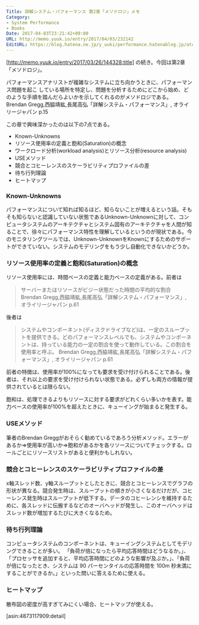 ```yaml
---
Title: 詳解システム・パフォーマンス 第2章「メソドロジ」メモ
Category:
- System Performance
- Books
Date: 2017-04-03T23:21:42+09:00
URL: http://memo.yuuk.io/entry/2017/04/03/232142
EditURL: https://blog.hatena.ne.jp/y_uuki/performance.hatenablog.jp/atom/entry/10328749687234227748
---
```


[http://memo.yuuk.io/entry/2017/03/26/144328:title] の続き。今回は第2章「メソドロジ」。

>
パフォーマンスアナリストが複雑なシステムに立ち向かうときに、パフォーマンス問題を起こ している場所を特定し、問題を分析するためにどこから始め、どのような手順を踏んだらよいかを示してくれるのがメソドロジである。
Brendan Gregg,西脇靖紘,長尾高弘「詳解システム・パフォーマンス」,  オライリージャパン p.15

この章で興味深かったのは以下の7点である。

- Known-Unknowns
- リソース使用率の定義と飽和(Saturation)の概念
- ワークロード分析(workload analysis)とリソース分析(resource analysis)
- USEメソッド
- 競合とコヒーレンスのスケーラビリティプロファイルの差
- 待ち行列理論
- ヒートマップ

### Known-Unknowns

パフォーマンスについて知れば知るほど、知らないことが増えるという話。そもそも知らないと認識していない状態であるUnknown-Unknownに対して、コンピュータシステムのアーキテクチャとシステム固有のアーキテクチャを人間が知ることで、徐々にパフォーマンス特性を理解しているというのが現状である。今のモニタリングツールでは、Unknown-UnknownをKnownにするためのサポートができていない。システムのモデリングをもう少し自動化できないかどうか。

### リソース使用率の定義と飽和(Saturation)の概念

リソース使用率には、時間ベースの定義と能力ベースの定義がある。前者は

>サーバーまたはリソースがビジー状態だった時間の平均的な割合
Brendan Gregg,西脇靖紘,長尾高弘「詳解システム・パフォーマンス」,  オライリージャパン p.61


後者は

>システムやコンポーネント(ディスクドライブなど)は、一定のスループットを提供できる。どのパフォーマンスレベルでも、システムやコンポーネントは、持っている能力の一定の割合を使って動作している。この割合を使用率と呼ぶ。
Brendan Gregg,西脇靖紘,長尾高弘「詳解システム・パフォーマンス」,  オライリージャパン p.61

前者の特徴は、使用率が100%になっても要求を受け付けられることである。後者は、それ以上の要求を受け付けられない状態である。必ずしも両方の情報が提供されているとは限らない。

飽和は、処理できるよりもリソースに対する要求がどれくらい多いかを表す。能力ベースの使用率が100%を超えたときに、キューイングが始まると発生する。

### USEメソッド

筆者のBrendan Greggがおそらく勧めているであろう分析メソッド。エラーがあるか=>使用率が高いか=>飽和があるかを各リソースについてチェックする。ロールごとにリソースリストがあると便利かもしれない。

### 競合とコヒーレンスのスケーラビリティプロファイルの差

x軸スレッド数、y軸スループットとしたときに、競合とコヒーレンスでグラフの形状が異なる。競合発生時は、スループットの傾きが小さくなるだけだが、コヒーレンス発生時はスループットが低下する。データのコヒーレンシを維持するために、各スレッドに伝搬するなどのオーバヘッドが発生し、このオーバヘッドはスレッド数が増加するたびに大きくなるため。

### 待ち行列理論

コンピュータシステムのコンポーネントは、キューイングシステムとしてモデリングできることが多い。
「負荷が倍になったら平均応答時間はどうなるか。」、「プロセッサを追加すると、平均応答時間にどのような影響が及ぶか。」、「負荷が倍になったとき、システムは 90 パーセンタイルの応答時間を 100m 秒未満にすることができるか。」といった問いに答えるために使える。

### ヒートマップ

散布図の密度が高すぎてみにくい場合、ヒートマップが使える。

[asin:4873117909:detail]
